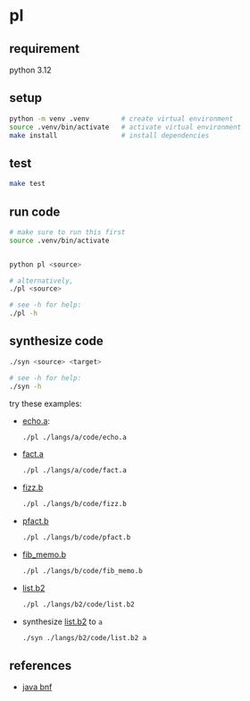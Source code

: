 # pl

## requirement
python 3.12

## setup
```sh
python -m venv .venv        # create virtual environment
source .venv/bin/activate   # activate virtual environment
make install                # install dependencies
```

## test
```sh
make test
```

## run code
```sh
# make sure to run this first
source .venv/bin/activate


python pl <source>

# alternatively,
./pl <source>

# see -h for help:
./pl -h
```

## synthesize code
```sh
./syn <source> <target>

# see -h for help:
./syn -h
```

try these examples:

- [echo.a](./langs/a/code/echo.a):
    ```sh
    ./pl ./langs/a/code/echo.a
    ```

- [fact.a](./langs/a/code/fact.a)
    ```sh
    ./pl ./langs/a/code/fact.a
    ```

- [fizz.b](./langs/b/code/fizz.b)
    ```sh
    ./pl ./langs/b/code/fizz.b
    ```

- [pfact.b](./langs/b/code/pfact.b)
    ```sh
    ./pl ./langs/b/code/pfact.b
    ```

- [fib_memo.b](./langs/b/code/fib_memo.b)
    ```sh
    ./pl ./langs/b/code/fib_memo.b
    ```

- [list.b2](./langs/b2/code/list.b2)
    ```sh
    ./pl ./langs/b2/code/list.b2
    ```

- synthesize [list.b2](./langs/b2/code/list.b2) to `a`
    ```sh
    ./syn ./langs/b2/code/list.b2 a
    ```

## references
* [java bnf](https://cs.au.dk/~amoeller/RegAut/JavaBNF.html)
